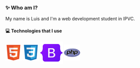 ### ✨ Who am I?
My name is Luis and I'm a web development student in IPVC.

#### 💻 Technologies that I use
<div style="display: inline_block">
  <img align="center" alt="Luis-HTML" height="50" src="https://raw.githubusercontent.com/devicons/devicon/master/icons/html5/html5-original.svg">
  <img align="center" alt="Luis-CSS" height="50" src="https://raw.githubusercontent.com/devicons/devicon/master/icons/css3/css3-original.svg">
  <img align="center" alt="Luis-BootStrap" height="70" src="https://raw.githubusercontent.com/devicons/devicon/master/icons/bootstrap/bootstrap-original.svg">
  <img align="center" alt="Luis-CSS" height="50" src="https://raw.githubusercontent.com/devicons/devicon/master/icons/php/php-original.svg">
</div>